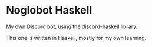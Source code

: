 # Noglobot Haskell

My own Discord bot, using the discord-haskell library. 

This one is written in Haskell, mostly for my own
learning.
